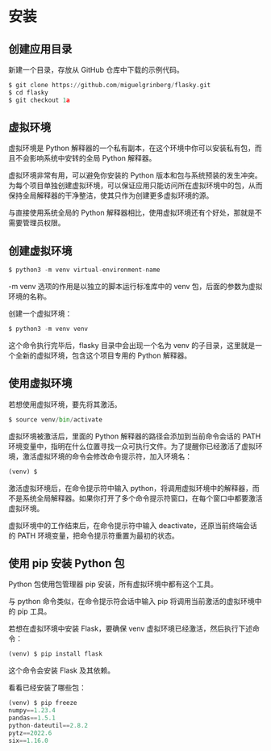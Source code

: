 # 安装

## 创建应用目录

新建一个目录，存放从 GitHub 仓库中下载的示例代码。

```python
$ git clone https://github.com/miguelgrinberg/flasky.git
$ cd flasky
$ git checkout 1a
```

## 虚拟环境

虚拟环境是 Python 解释器的一个私有副本，在这个环境中你可以安装私有包，而且不会影响系统中安转的全局 Python 解释器。

虚拟环境非常有用，可以避免你安装的 Python 版本和包与系统预装的发生冲突。为每个项目单独创建虚拟环境，可以保证应用只能访问所在虚拟环境中的包，从而保持全局解释器的干净整洁，使其只作为创建更多虚拟环境的源。

与直接使用系统全局的 Python 解释器相比，使用虚拟环境还有个好处，那就是不需要管理员权限。

## 创建虚拟环境

```python
$ python3 -m venv virtual-environment-name
```

-m venv 选项的作用是以独立的脚本运行标准库中的 venv 包，后面的参数为虚拟环境的名称。

创建一个虚拟环境：

```python
$ python3 -m venv venv
```

这个命令执行完毕后，flasky 目录中会出现一个名为 venv 的子目录，这里就是一个全新的虚拟环境，包含这个项目专用的 Python 解释器。

## 使用虚拟环境

若想使用虚拟环境，要先将其激活。

```python
$ source venv/bin/activate
```

虚拟环境被激活后，里面的 Python 解释器的路径会添加到当前命令会话的 PATH 环境变量中，指明在什么位置寻找一众可执行文件。为了提醒你已经激活了虚拟环境，激活虚拟环境的命令会修改命令提示符，加入环境名：

```python
(venv) $
```

激活虚拟环境后，在命令提示符中输入 python，将调用虚拟环境中的解释器，而不是系统全局解释器。如果你打开了多个命令提示符窗口，在每个窗口中都要激活虚拟环境。

虚拟环境中的工作结束后，在命令提示符中输入 deactivate，还原当前终端会话的 PATH 环境变量，把命令提示符重置为最初的状态。

## 使用 pip 安装 Python 包

Python 包使用包管理器 pip 安装，所有虚拟环境中都有这个工具。

与 python 命令类似，在命令提示符会话中输入 pip 将调用当前激活的虚拟环境中的 pip 工具。

若想在虚拟环境中安装 Flask，要确保 venv 虚拟环境已经激活，然后执行下述命令：

```python
(venv) $ pip install flask
```

这个命令会安装 Flask 及其依赖。

看看已经安装了哪些包：

```python
(venv) $ pip freeze
numpy==1.23.4
pandas==1.5.1
python-dateutil==2.8.2
pytz==2022.6
six==1.16.0
```

<div class="h-12"></div>

<script>
function run(target) {
    if (window.runner == undefined) {
        alert('在APP版本中才可以运行')
        return
    }

    if (target.innerHTML == '收起') {
        target.innerHTML = '运行'
        target.parentElement.getElementsByTagName('pre').item(0).style.display = 'none'
    } else {
        target.innerHTML = '收起'
        code = target.parentElement.parentElement.getElementsByTagName('code').item(0).innerText
        result = window.runner(code,'python')
        target.parentElement.getElementsByTagName('code').item(0).innerHTML = result
        target.parentElement.getElementsByTagName('pre').item(0).style.display = 'block'
    }
}
</script>
